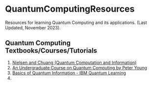 # QuantumComputingResources
Resources for learning Quantum Computing and its applications. (Last Updated, November 2023). 

## Quantum Computing Textbooks/Courses/Tutorials
1. [Nielsen and Chuang (Quantum Computation and Information)](https://www.amazon.in/Quantum-Computation-Information-10th-Anniversary/dp/1107002176)
2. [An Undergraduate Course on Quantum Computing by Peter Young](https://young.physics.ucsc.edu/150/phys_150_all.pdf)
3. [Basics of Quantum Information - IBM Quantum Learning](https://learning.quantum-computing.ibm.com/course/basics-of-quantum-information)
4. 
